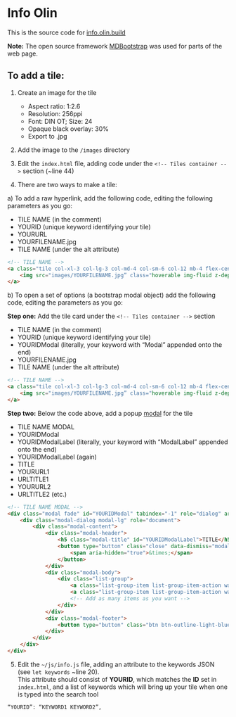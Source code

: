 # Info Olin
This is the source code for [info.olin.build](https://github.com/olininfo/olininfo.github.io/blob/master/images/background.png)

**Note:**  The open source framework [MDBootstrap](MDBootstrap) was used for parts of the web page.

## To add a tile:
1)  Create an image for the tile
	- Aspect ratio:  1:2.6
	- Resolution:  256ppi
	- Font: DIN OT;  Size: 24
	- Opaque black overlay:  30%
	- Export to .jpg

2)  Add the image to the `/images` directory

3)  Edit the `index.html` file, adding code under the `<!-- Tiles container -->` section (~line 44)

4) There are two ways to make a tile:

a)  To add a raw hyperlink, add the following code, editing the following parameters as you go:

* TILE NAME (in the comment)
* YOURID (unique keyword identifying your tile)
* YOURURL
* YOURFILENAME.jpg
* TILE NAME (under the alt attribute)

```html
<!-- TILE NAME -->
<a class="tile col-xl-3 col-lg-3 col-md-4 col-sm-6 col-12 mb-4 flex-center" id=“YOURID” href=“YOURURL” target="_blank">
	<img src="images/YOURFILENAME.jpg” class="hoverable img-fluid z-depth-1 tile-image" alt=“TILE NAME”>
</a>
```
b)  To open a set of options (a bootstrap modal object) add the following code, editing the parameters as you go:

**Step one:** Add the tile card under the `<!-- Tiles container -->` section 

* TILE NAME (in the comment)
* YOURID (unique keyword identifying your tile)
* YOURIDModal (literally, your keyword with “Modal” appended onto the end)
* YOURFILENAME.jpg
* TILE NAME (under the alt attribute)
```html
<!-- TILE NAME -->
<a class="tile col-xl-3 col-lg-3 col-md-4 col-sm-6 col-12 mb-4 flex-center" id=“YOURID” data-toggle="modal" data-target=“#YOURIDModal”>
	<img src="images/YOURFILENAME.jpg” class="hoverable img-fluid z-depth-1 tile-image" alt=“TILE NAME”>
</a>
```

**Step two:** Below the code above, add a popup [modal](https://mdbootstrap.com/javascript/modals/) for the tile
* TILE NAME MODAL
* YOURIDModal
* YOURIDModalLabel (literally, your keyword with “ModalLabel” appended onto the end)
* YOURIDModalLabel (again)
* TITLE
* YOURURL1
* URLTITLE1
* YOURURL2
* URLTITLE2 (etc.)

```html
<!-- TILE NAME MODAL -->
<div class="modal fade" id="YOURIDModal" tabindex="-1" role="dialog" aria-labelledby=“YOURIDModalLabel” aria-hidden="true">
	<div class="modal-dialog modal-lg" role="document">
		<div class="modal-content">
			<div class="modal-header">
				<h5 class="modal-title" id="YOURIDModalLabel">TITLE</h5>
				<button type="button" class="close" data-dismiss="modal" aria-label="Close">
					<span aria-hidden="true">&times;</span>
				</button>
			</div>
			<div class="modal-body">
				<div class="list-group">
					<a class="list-group-item list-group-item-action waves-effect" href=“YOURURL1” target="_blank">URLTITLE1</a>
					<a class="list-group-item list-group-item-action waves-effect" href="YOURURL2” target="_blank">URLTITLE2</a>
					<!-- Add as many items as you want -->
				</div>
			</div>
			<div class="modal-footer">
				<button type="button" class="btn btn-outline-light-blue" data-dismiss="modal">Close</button>
			</div>
		</div>
	</div>
</div>
```
5)  Edit the `~/js/info.js` file, adding an attribute to the keywords JSON (see `let keywords` ~line 20).  
This attribute should consist of **YOURID**, which matches the **ID** set in `index.html`, and a list of keywords which will bring up your tile when one is typed into the search tool
```html
“YOURID”: “KEYWORD1 KEYWORD2”,
```

